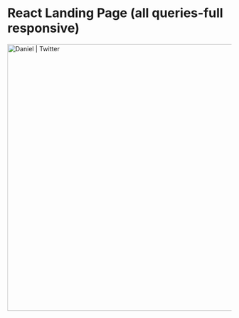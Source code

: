 # React Landing Page (all queries-full responsive)


<img align="center" alt="Daniel | Twitter" width="600px" src="https://github.com/danielcnascimento/react-landing-page/blob/main/src/project-assets/react-landing-page.gif" />
